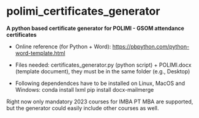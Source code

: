 # polimi_certificates_generator
**A python based certificate generator for POLIMI - GSOM attendance certificates**

- Online reference (for Python + Word): https://pbpython.com/python-word-template.html

- Files needed: certificates_generator.py (python script) + POLIMI.docx (template document), they must be in the same folder (e.g., Desktop)
 
- Following dependendces have to be installed on Linux, MacOS and Windows: 
conda install lxml
pip install docx-mailmerge

Right now only mandatory 2023 courses for IMBA PT MBA are supported, but the generator could easily include other courses as well.
